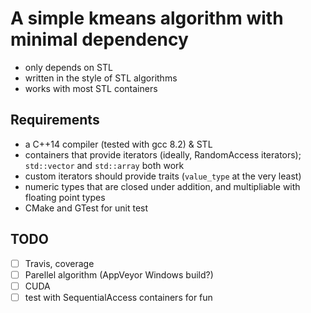 # A simple kmeans algorithm with minimal dependency
* only depends on STL
* written in the style of STL algorithms
* works with most STL containers
## Requirements
* a C++14 compiler (tested with gcc 8.2) & STL
* containers that provide iterators (ideally, RandomAccess iterators); `std::vector` and `std::array` both work
* custom iterators should provide traits (`value_type` at the very least)
* numeric types that are closed under addition, and multipliable with floating point types
* CMake and GTest for unit test

## TODO
- [ ] Travis, coverage
- [ ] Parellel algorithm (AppVeyor Windows build?)
- [ ] CUDA
- [ ] test with SequentialAccess containers for fun
